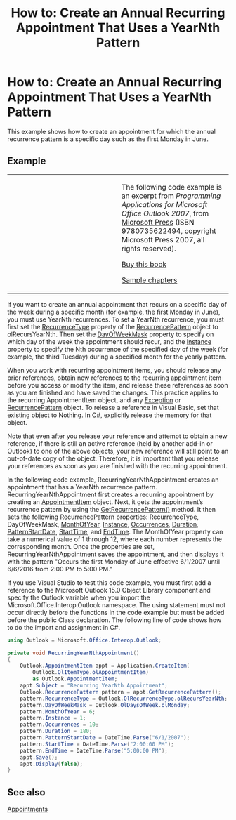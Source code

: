 ﻿---
title: 'How to: Create an Annual Recurring Appointment That Uses a YearNth Pattern'
TOCTitle: 'How to: Create an Annual Recurring Appointment That Uses a YearNth Pattern'
ms:assetid: 5fb2ad0b-248c-417d-8868-52e0550d970f
ms:mtpsurl: https://msdn.microsoft.com/en-us/library/Ff184611(v=office.15)
ms:contentKeyID: 55119811
ms.date: 07/24/2014
mtps_version: v=office.15
dev_langs:
- csharp
---

# How to: Create an Annual Recurring Appointment That Uses a YearNth Pattern

This example shows how to create an appointment for which the annual recurrence pattern is a specific day such as the first Monday in June.

## Example

<table>
<colgroup>
<col style="width: 50%" />
<col style="width: 50%" />
</colgroup>
<tbody>
<tr class="odd">
<td><p></p></td>
<td><p>The following code example is an excerpt from <em>Programming Applications for Microsoft Office Outlook 2007</em>, from <a href="http://www.microsoft.com/learning/books/default.mspx">Microsoft Press</a> (ISBN 9780735622494, copyright Microsoft Press 2007, all rights reserved).</p>
<p><a href="http://www.amazon.com/gp/product/0735622493?ie=utf8%26tag=msmsdn-20%26linkcode=as2%26camp=1789%26creative=9325%26creativeasin=0735622493">Buy this book</a></p>
<p><a href="https://msdn.microsoft.com/en-us/library/cc513844(v=office.15)">Sample chapters</a></p></td>
</tr>
</tbody>
</table>


If you want to create an annual appointment that recurs on a specific day of the week during a specific month (for example, the first Monday in June), you must use YearNth recurrences. To set a YearNth recurrence, you must first set the [RecurrenceType](https://msdn.microsoft.com/en-us/library/bb623463\(v=office.15\)) property of the [RecurrencePattern](https://msdn.microsoft.com/en-us/library/bb608903\(v=office.15\)) object to olRecursYearNth. Then set the [DayOfWeekMask](https://msdn.microsoft.com/en-us/library/bb609163\(v=office.15\)) property to specify on which day of the week the appointment should recur, and the [Instance](https://msdn.microsoft.com/en-us/library/bb645269\(v=office.15\)) property to specify the Nth occurrence of the specified day of the week (for example, the third Tuesday) during a specified month for the yearly pattern.

When you work with recurring appointment items, you should release any prior references, obtain new references to the recurring appointment item before you access or modify the item, and release these references as soon as you are finished and have saved the changes. This practice applies to the recurring AppointmentItem object, and any [Exception](https://msdn.microsoft.com/en-us/library/bb610440\(v=office.15\)) or [RecurrencePattern](https://msdn.microsoft.com/en-us/library/bb608903\(v=office.15\)) object. To release a reference in Visual Basic, set that existing object to Nothing. In C\#, explicitly release the memory for that object.

Note that even after you release your reference and attempt to obtain a new reference, if there is still an active reference (held by another add-in or Outlook) to one of the above objects, your new reference will still point to an out-of-date copy of the object. Therefore, it is important that you release your references as soon as you are finished with the recurring appointment.

In the following code example, RecurringYearNthAppointment creates an appointment that has a YearNth recurrence pattern. RecurringYearNthAppointment first creates a recurring appointment by creating an [AppointmentItem](https://msdn.microsoft.com/en-us/library/bb645611\(v=office.15\)) object. Next, it gets the appointment’s recurrence pattern by using the [GetRecurrencePattern()](https://msdn.microsoft.com/en-us/library/bb652582\(v=office.15\)) method. It then sets the following RecurrencePattern properties: RecurrenceType, DayOfWeekMask, [MonthOfYear](https://msdn.microsoft.com/en-us/library/bb610515\(v=office.15\)), [Instance](https://msdn.microsoft.com/en-us/library/bb645269\(v=office.15\)), [Occurrences](https://msdn.microsoft.com/en-us/library/bb611303\(v=office.15\)), [Duration](https://msdn.microsoft.com/en-us/library/bb644889\(v=office.15\)), [PatternStartDate](https://msdn.microsoft.com/en-us/library/bb624492\(v=office.15\)), [StartTime](https://msdn.microsoft.com/en-us/library/bb646324\(v=office.15\)), and [EndTime](https://msdn.microsoft.com/en-us/library/bb644544\(v=office.15\)). The MonthOfYear property can take a numerical value of 1 through 12, where each number represents the corresponding month. Once the properties are set, RecurringYearNthAppointment saves the appointment, and then displays it with the pattern "Occurs the first Monday of June effective 6/1/2007 until 6/6/2016 from 2:00 PM to 5:00 PM."

If you use Visual Studio to test this code example, you must first add a reference to the Microsoft Outlook 15.0 Object Library component and specify the Outlook variable when you import the Microsoft.Office.Interop.Outlook namespace. The using statement must not occur directly before the functions in the code example but must be added before the public Class declaration. The following line of code shows how to do the import and assignment in C\#.

``` csharp
using Outlook = Microsoft.Office.Interop.Outlook;
```

``` csharp
private void RecurringYearNthAppointment()
{
    Outlook.AppointmentItem appt = Application.CreateItem(
        Outlook.OlItemType.olAppointmentItem)
        as Outlook.AppointmentItem;
    appt.Subject = "Recurring YearNth Appointment";
    Outlook.RecurrencePattern pattern = appt.GetRecurrencePattern();
    pattern.RecurrenceType = Outlook.OlRecurrenceType.olRecursYearNth;
    pattern.DayOfWeekMask = Outlook.OlDaysOfWeek.olMonday;
    pattern.MonthOfYear = 6;
    pattern.Instance = 1;
    pattern.Occurrences = 10;
    pattern.Duration = 180;
    pattern.PatternStartDate = DateTime.Parse("6/1/2007");
    pattern.StartTime = DateTime.Parse("2:00:00 PM");
    pattern.EndTime = DateTime.Parse("5:00:00 PM");
    appt.Save();
    appt.Display(false);
}
```

## See also



[Appointments](appointments.md)

